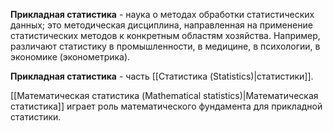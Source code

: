 **Прикладная статистика** - наука о методах обработки статистических данных; это методическая дисциплина, направленная на применение статистических методов к конкретным областям хозяйства. Например, различают статистику в промышленности, в медицине, в психологии, в экономике (эконометрика).

**Прикладная статистика** - часть [[Статистика (Statistics)|статистики]].

[[Математическая статистика (Mathematical statistics)|Математическая статистика]] играет роль математического фундамента для прикладной статистики.